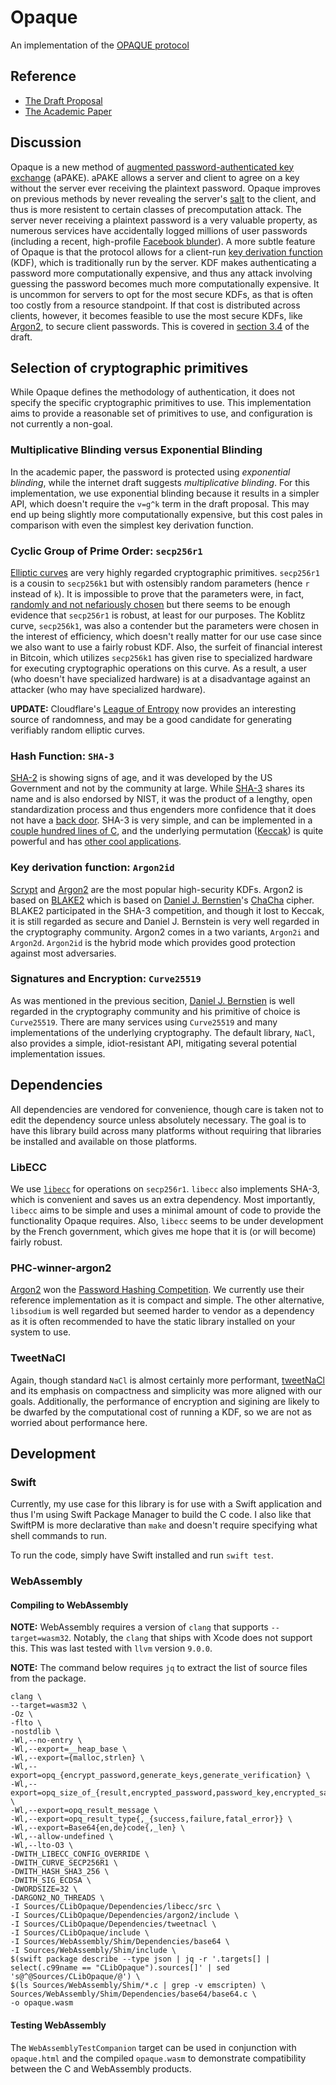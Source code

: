 # Opaque 

An implementation of the [OPAQUE protocol](https://tools.ietf.org/html/draft-krawczyk-cfrg-opaque-00)

## Reference

* [The Draft Proposal](https://tools.ietf.org/html/draft-krawczyk-cfrg-opaque-00)
* [The Academic Paper](https://eprint.iacr.org/2018/163.pdf)

## Discussion

Opaque is a new method of [augmented password-authenticated key exchange](https://en.wikipedia.org/wiki/Password-authenticated_key_agreement) (aPAKE). aPAKE allows a server and client to agree on a key without the server ever receiving the plaintext password. Opaque improves on previous methods by never revealing the server's [salt](https://en.wikipedia.org/wiki/Salt_(cryptography)) to the client, and thus is more resistent to certain classes of precomputation attack. The server never receiving a plaintext password is a very valuable property, as numerous services have accidentally logged millions of user passwords (including a recent, high-profile [Facebook blunder](https://krebsonsecurity.com/2019/03/facebook-stored-hundreds-of-millions-of-user-passwords-in-plain-text-for-years/)).
A more subtle feature of Opaque is that the protocol allows for a client-run [key derivation function](https://en.wikipedia.org/wiki/Key_derivation_function) (KDF), which is traditionally run by the server. KDF makes authenticating a password more computationally expensive, and thus any attack involving guessing the password becomes much more computationally expensive. It is uncommon for servers to opt for the most secure KDFs, as that is often too costly from a resource standpoint. If that cost is distributed across clients, however, it becomes feasible to use the most secure KDFs, like [Argon2](https://en.wikipedia.org/wiki/Argon2), to secure client passwords. This is covered in [section 3.4](https://tools.ietf.org/html/draft-krawczyk-cfrg-opaque-00#section-3.4) of the draft.

## Selection of cryptographic primitives

While Opaque defines the methodology of authentication, it does not specify the specific cryptographic primitives to use. This implementation aims to provide a reasonable set of primitives to use, and configuration is not currently a non-goal.

### Multiplicative Blinding versus Exponential Blinding

In the academic paper, the password is protected using _exponential blinding_, while the internet draft suggests _multiplicative blinding_. For this implementation, we use exponential blinding because it results in a simpler API, which doesn't require the `v=g^k` term in the draft proposal. This may end up being slightly more computationally expensive, but this cost pales in comparison with even the simplest key derivation function.

### Cyclic Group of Prime Order: `secp256r1`

[Elliptic curves](https://en.wikipedia.org/wiki/Elliptic-curve_cryptography) are very highly regarded cryptographic primitives. `secp256r1` is a cousin to `secp256k1` but with ostensibly random parameters (hence `r` instead of `k`). It is impossible to prove that the parameters were, in fact, [randomly and not nefariously chosen](https://crypto.stackexchange.com/questions/18965/is-secp256r1-more-secure-than-secp256k1) but there seems to be enough evidence that `secp256r1` is robust, at least for our purposes. The Koblitz curve, `secp256k1`, was also a contender but the parameters were chosen in the interest of efficiency, which doesn't really matter for our use case since we also want to use a fairly robust KDF. Also, the surfeit of financial interest in Bitcoin, which utilizes `secp256k1` has given rise to specialized hardware for executing cryptographic operations on this curve. As a result, a user (who doesn't have specialized hardware) is at a disadvantage against an attacker (who may have specialized hardware).

**UPDATE:** Cloudflare's [League of Entropy](https://www.cloudflare.com/leagueofentropy/) now provides an interesting source of randomness, and may be a good candidate for generating verifiably random elliptic curves.

### Hash Function: `SHA-3`

[SHA-2](https://en.wikipedia.org/wiki/SHA-2) is showing signs of age, and it was developed by the US Government and not by the community at large. While [SHA-3](https://en.wikipedia.org/wiki/SHA-3) shares its name and is also endorsed by NIST, it was the product of a lengthy, open standardization process and thus engenders more confidence that it does not have a [back door](https://en.wikipedia.org/wiki/Backdoor_(computing)). SHA-3 is very simple, and can be implemented in a [couple hundred lines of C](https://github.com/mjosaarinen/tiny_sha3/blob/master/sha3.c), and the underlying permutation ([Keccak](https://keccak.team)) is quite powerful and has [other cool applications](https://www.nccgroup.trust/us/about-us/newsroom-and-events/blog/2018/august/introducing-disco/).

### Key derivation function: `Argon2id`

[Scrypt](https://en.wikipedia.org/wiki/Scrypt) and [Argon2](https://en.wikipedia.org/wiki/Argon2) are the most popular high-security KDFs. Argon2 is based on [BLAKE2](https://en.wikipedia.org/wiki/BLAKE_(hash_function)#BLAKE2) which is based on [Daniel J. Bernstien](https://en.wikipedia.org/wiki/Daniel_J._Bernstein)'s [ChaCha](https://en.wikipedia.org/wiki/Salsa20#ChaCha_variant) cipher. BLAKE2 participated in the SHA-3 competition, and though it lost to Keccak, it is still regarded as secure and Daniel J. Bernstein is very well regarded in the cryptography community.
Argon2 comes in a two variants, `Argon2i` and `Argon2d`. `Argon2id` is the hybrid mode which provides good protection against most adversaries. 

### Signatures and Encryption: `Curve25519`

As was mentioned in the previous secition, [Daniel J. Bernstien](https://en.wikipedia.org/wiki/Daniel_J._Bernstein) is well regarded in the cryptography community and his primitive of choice is `Curve25519`. There are many services using `Curve25519` and many implementations of the underlying cryptography. The default library, `NaCl`, also provides a simple, idiot-resistant API, mitigating several potential implementation issues.

## Dependencies 

All dependencies are vendored for convenience, though care is taken not to edit the dependency source unless absolutely necessary. The goal is to have this library build across many platforms without requiring that libraries be installed and available on those platforms.

### LibECC

We use [`libecc`](https://github.com/ANSSI-FR/libecc) for operations on `secp256r1`.  `libecc` also implements SHA-3, which is convenient and saves us an extra dependency. Most importantly, `libecc` aims to be simple and uses a minimal amount of code to provide the functionality Opaque requires. Also, `libecc` seems to be under development by the French government, which gives me hope that it is (or will become) fairly robust.

### PHC-winner-argon2

[Argon2](https://github.com/P-H-C/phc-winner-argon2) won the [Password Hashing Competition](https://password-hashing.net). We currently use their reference implementation as it is compact and simple. The other alternative, `libsodium` is well regarded but seemed harder to vendor as a dependency as it is often recommended to have the static library installed on your system to use.

### TweetNaCl

Again, though standard `NaCl` is almost certainly more performant, [tweetNaCl](https://tweetnacl.cr.yp.to) and its emphasis on compactness and simplicity was more aligned with our goals. Additionally, the performance of encryption and sigining are likely to be dwarfed by the computational cost of running a KDF, so we are not as worried about performance here.

## Development

### Swift

Currently, my use case for this library is for use with a Swift application and thus I'm using Swift Package Manager to build the C code. I also like that SwiftPM is more declarative than `make` and doesn't require specifying what shell commands to run.

To run the code, simply have Swift installed and run `swift test`. 

### WebAssembly

#### Compiling to WebAssembly

**NOTE:** WebAssembly requires a version of `clang` that supports  `--target=wasm32`. Notably, the `clang` that ships with Xcode does not support this. This was last tested with `llvm` version `9.0.0`.

**NOTE:** The command below requires `jq` to extract the list of source files from the package.

```
clang \
--target=wasm32 \
-Oz \
-flto \
-nostdlib \
-Wl,--no-entry \
-Wl,--export=__heap_base \
-Wl,--export={malloc,strlen} \
-Wl,--export=opq_{encrypt_password,generate_keys,generate_verification} \
-Wl,--export=opq_size_of_{result,encrypted_password,password_key,encrypted_salted_password,encrypted_private_key,public_key,verification_nonce,verification} \
-Wl,--export=opq_result_message \
-Wl,--export=opq_result_type{,_{success,failure,fatal_error}} \
-Wl,--export=Base64{en,de}code{,_len} \
-Wl,--allow-undefined \
-Wl,--lto-O3 \
-DWITH_LIBECC_CONFIG_OVERRIDE \
-DWITH_CURVE_SECP256R1 \
-DWITH_HASH_SHA3_256 \
-DWITH_SIG_ECDSA \
-DWORDSIZE=32 \
-DARGON2_NO_THREADS \
-I Sources/CLibOpaque/Dependencies/libecc/src \
-I Sources/CLibOpaque/Dependencies/argon2/include \
-I Sources/CLibOpaque/Dependencies/tweetnacl \
-I Sources/CLibOpaque/include \
-I Sources/WebAssembly/Shim/Dependencies/base64 \
-I Sources/WebAssembly/Shim/include \
$(swift package describe --type json | jq -r '.targets[] | select(.c99name == "CLibOpaque").sources[]' | sed 's@^@Sources/CLibOpaque/@') \
$(ls Sources/WebAssembly/Shim/*.c | grep -v emscripten) \
Sources/WebAssembly/Shim/Dependencies/base64/base64.c \
-o opaque.wasm
```

#### Testing WebAssembly

The `WebAssemblyTestCompanion` target can be used in conjunction with `opaque.html` and the compiled `opaque.wasm` to demonstrate compatibility between the C and WebAssembly products.

